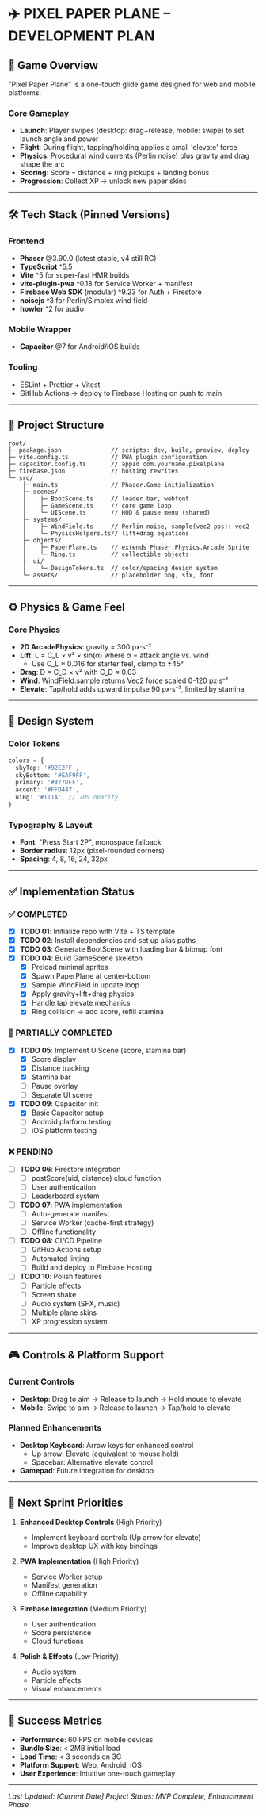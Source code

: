 # ✈️ PIXEL PAPER PLANE – DEVELOPMENT PLAN

## 🎯 Game Overview
"Pixel Paper Plane" is a one-touch glide game designed for web and mobile platforms.

### Core Gameplay
- **Launch**: Player swipes (desktop: drag+release, mobile: swipe) to set launch angle and power
- **Flight**: During flight, tapping/holding applies a small 'elevate' force
- **Physics**: Procedural wind currents (Perlin noise) plus gravity and drag shape the arc
- **Scoring**: Score = distance + ring pickups + landing bonus
- **Progression**: Collect XP → unlock new paper skins

---

## 🛠️ Tech Stack (Pinned Versions)

### Frontend
- **Phaser** @3.90.0 (latest stable, v4 still RC)
- **TypeScript** ^5.5
- **Vite** ^5 for super-fast HMR builds
- **vite-plugin-pwa** ^0.18 for Service Worker + manifest
- **Firebase Web SDK** (modular) ^9.23 for Auth + Firestore
- **noisejs** ^3 for Perlin/Simplex wind field
- **howler** ^2 for audio

### Mobile Wrapper
- **Capacitor** @7 for Android/iOS builds

### Tooling
- ESLint + Prettier + Vitest
- GitHub Actions → deploy to Firebase Hosting on push to main

---

## 📁 Project Structure

```
root/
├─ package.json              // scripts: dev, build, preview, deploy
├─ vite.config.ts            // PWA plugin configuration
├─ capacitor.config.ts       // appId com.yourname.pixelplane
├─ firebase.json             // hosting rewrites
└─ src/
    ├─ main.ts               // Phaser.Game initialization
    ├─ scenes/
    │    ├─ BootScene.ts     // loader bar, webfont
    │    ├─ GameScene.ts     // core game loop
    │    └─ UIScene.ts       // HUD & pause menu (shared)
    ├─ systems/
    │    ├─ WindField.ts     // Perlin noise, sample(vec2 pos): vec2
    │    └─ PhysicsHelpers.ts// lift+drag equations
    ├─ objects/
    │    ├─ PaperPlane.ts    // extends Phaser.Physics.Arcade.Sprite
    │    └─ Ring.ts          // collectible objects
    ├─ ui/
    │    └─ DesignTokens.ts  // color/spacing design system
    └─ assets/               // placeholder png, sfx, font
```

---

## ⚙️ Physics & Game Feel

### Core Physics
- **2D ArcadePhysics**: gravity = 300 px·s⁻²
- **Lift**: L = C_L × v² × sin(α) where α = attack angle vs. wind
  - Use C_L ≈ 0.016 for starter feel, clamp to ±45°
- **Drag**: D = C_D × v² with C_D ≈ 0.03
- **Wind**: WindField.sample returns Vec2 force scaled 0-120 px·s⁻²
- **Elevate**: Tap/hold adds upward impulse 90 px·s⁻², limited by stamina

---

## 🎨 Design System

### Color Tokens
```typescript
colors = {
  skyTop: '#92E2FF',
  skyBottom: '#EAF9FF', 
  primary: '#377DFF',
  accent: '#FFD447',
  uiBg: '#111A', // 70% opacity
}
```

### Typography & Layout
- **Font**: "Press Start 2P", monospace fallback
- **Border radius**: 12px (pixel-rounded corners)
- **Spacing**: 4, 8, 16, 24, 32px

---

## ✅ Implementation Status

### ✅ COMPLETED
- [x] **TODO 01**: Initialize repo with Vite + TS template
- [x] **TODO 02**: Install dependencies and set up alias paths
- [x] **TODO 03**: Generate BootScene with loading bar & bitmap font
- [x] **TODO 04**: Build GameScene skeleton
  - [x] Preload minimal sprites
  - [x] Spawn PaperPlane at center-bottom
  - [x] Sample WindField in update loop
  - [x] Apply gravity+lift+drag physics
  - [x] Handle tap elevate mechanics
  - [x] Ring collision → add score, refill stamina

### 🔄 PARTIALLY COMPLETED
- [x] **TODO 05**: Implement UIScene (score, stamina bar) 
  - [x] Score display
  - [x] Distance tracking
  - [x] Stamina bar
  - [ ] Pause overlay
  - [ ] Separate UI scene
- [x] **TODO 09**: Capacitor init
  - [x] Basic Capacitor setup
  - [ ] Android platform testing
  - [ ] iOS platform testing

### ❌ PENDING
- [ ] **TODO 06**: Firestore integration
  - [ ] postScore(uid, distance) cloud function
  - [ ] User authentication
  - [ ] Leaderboard system
- [ ] **TODO 07**: PWA implementation
  - [ ] Auto-generate manifest
  - [ ] Service Worker (cache-first strategy)
  - [ ] Offline functionality
- [ ] **TODO 08**: CI/CD Pipeline
  - [ ] GitHub Actions setup
  - [ ] Automated linting
  - [ ] Build and deploy to Firebase Hosting
- [ ] **TODO 10**: Polish features
  - [ ] Particle effects
  - [ ] Screen shake
  - [ ] Audio system (SFX, music)
  - [ ] Multiple plane skins
  - [ ] XP progression system

---

## 🎮 Controls & Platform Support

### Current Controls
- **Desktop**: Drag to aim → Release to launch → Hold mouse to elevate
- **Mobile**: Swipe to aim → Release to launch → Tap/hold to elevate

### Planned Enhancements
- **Desktop Keyboard**: Arrow keys for enhanced control
  - Up arrow: Elevate (equivalent to mouse hold)
  - Spacebar: Alternative elevate control
- **Gamepad**: Future integration for desktop

---

## 🚀 Next Sprint Priorities

1. **Enhanced Desktop Controls** (High Priority)
   - Implement keyboard controls (Up arrow for elevate)
   - Improve desktop UX with key bindings

2. **PWA Implementation** (High Priority)
   - Service Worker setup
   - Manifest generation
   - Offline capability

3. **Firebase Integration** (Medium Priority)
   - User authentication
   - Score persistence
   - Cloud functions

4. **Polish & Effects** (Low Priority)
   - Audio system
   - Particle effects
   - Visual enhancements

---

## 🎯 Success Metrics

- **Performance**: 60 FPS on mobile devices
- **Bundle Size**: < 2MB initial load
- **Load Time**: < 3 seconds on 3G
- **Platform Support**: Web, Android, iOS
- **User Experience**: Intuitive one-touch gameplay

---

*Last Updated: [Current Date]*
*Project Status: MVP Complete, Enhancement Phase* 